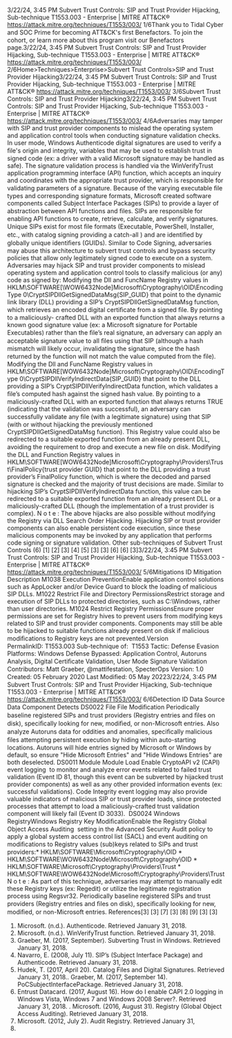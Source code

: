 3/22/24, 3:45 PM Subvert Trust Controls: SIP and Trust Provider Hijacking, Sub-technique T1553.003 - Enterprise | MITRE ATT&CK®
https://attack.mitre.org/techniques/T1553/003/ 1/6Thank you to Tidal Cyber and SOC Prime for becoming ATT&CK's ﬁrst Benefactors. To join the cohort, or learn more about this program visit our
Benefactors page.3/22/24, 3:45 PM Subvert Trust Controls: SIP and Trust Provider Hijacking, Sub-technique T1553.003 - Enterprise | MITRE ATT&CK®
https://attack.mitre.org/techniques/T1553/003/ 2/6Home>Techniques>Enterprise>Subvert Trust Controls>SIP and Trust Provider Hijacking3/22/24, 3:45 PM Subvert Trust Controls: SIP and Trust Provider Hijacking, Sub-technique T1553.003 - Enterprise | MITRE ATT&CK®
https://attack.mitre.org/techniques/T1553/003/ 3/6Subvert Trust Controls: SIP and Trust Provider Hijacking3/22/24, 3:45 PM Subvert Trust Controls: SIP and Trust Provider Hijacking, Sub-technique T1553.003 - Enterprise | MITRE ATT&CK®
https://attack.mitre.org/techniques/T1553/003/ 4/6Adversaries may tamper with SIP and trust provider components to mislead the operating system and application control tools when
conducting signature validation checks. In user mode, Windows Authenticode digital signatures are used to verify a ﬁle's origin and
integrity, variables that may be used to establish trust in signed code (ex: a driver with a valid Microsoft signature may be handled as safe).
The signature validation process is handled via the WinVerifyTrust application programming interface (API) function, which accepts an
inquiry and coordinates with the appropriate trust provider, which is responsible for validating parameters of a signature. 
Because of the varying executable ﬁle types and corresponding signature formats, Microsoft created software components called Subject
Interface Packages (SIPs) to provide a layer of abstraction between API functions and ﬁles. SIPs are responsible for enabling API
functions to create, retrieve, calculate, and verify signatures. Unique SIPs exist for most ﬁle formats (Executable, PowerShell, Installer, etc.,
with catalog signing providing a catch-all ) and are identiﬁed by globally unique identiﬁers (GUIDs). 
Similar to Code Signing, adversaries may abuse this architecture to subvert trust controls and bypass security policies that allow only
legitimately signed code to execute on a system. Adversaries may hijack SIP and trust provider components to mislead operating system
and application control tools to classify malicious (or any) code as signed by: 
Modifying the Dll and FuncName Registry values in HKLM\SOFTWARE[\WOW6432Node]Microsoft\Cryptography\OID\EncodingType
0\CryptSIPDllGetSignedDataMsg{SIP\_GUID} that point to the dynamic link library (DLL) providing a SIP’s
CryptSIPDllGetSignedDataMsg function, which retrieves an encoded digital certiﬁcate from a signed ﬁle. By pointing to a maliciously-
crafted DLL with an exported function that always returns a known good signature value (ex: a Microsoft signature for Portable
Executables) rather than the ﬁle’s real signature, an adversary can apply an acceptable signature value to all ﬁles using that SIP 
(although a hash mismatch will likely occur, invalidating the signature, since the hash returned by the function will not match the value
computed from the ﬁle).
Modifying the Dll and FuncName Registry values in HKLM\SOFTWARE[WOW6432Node]Microsoft\Cryptography\OID\EncodingType
0\CryptSIPDllVerifyIndirectData{SIP\_GUID} that point to the DLL providing a SIP’s CryptSIPDllVerifyIndirectData function, which
validates a ﬁle’s computed hash against the signed hash value. By pointing to a maliciously-crafted DLL with an exported function that
always returns TRUE (indicating that the validation was successful), an adversary can successfully validate any ﬁle (with a legitimate
signature) using that SIP (with or without hijacking the previously mentioned CryptSIPDllGetSignedDataMsg function). This Registry
value could also be redirected to a suitable exported function from an already present DLL, avoiding the requirement to drop and
execute a new ﬁle on disk.
Modifying the DLL and Function Registry values in
HKLM\SOFTWARE[WOW6432Node]Microsoft\Cryptography\Providers\Trust\FinalPolicy{trust provider GUID} that point to the
DLL providing a trust provider’s FinalPolicy function, which is where the decoded and parsed signature is checked and the majority of
trust decisions are made. Similar to hijacking SIP’s CryptSIPDllVerifyIndirectData function, this value can be redirected to a suitable
exported function from an already present DLL or a maliciously-crafted DLL (though the implementation of a trust provider is
complex).
N o t e : The above hijacks are also possible without modifying the Registry via DLL Search Order Hijacking.
Hijacking SIP or trust provider components can also enable persistent code execution, since these malicious components may be invoked by
any application that performs code signing or signature validation. Other sub-techniques of Subvert Trust Controls (6)
[1]
[2]
[3]
[4]
[5] [3]
[3]
[6]
[6]
[3]3/22/24, 3:45 PM Subvert Trust Controls: SIP and Trust Provider Hijacking, Sub-technique T1553.003 - Enterprise | MITRE ATT&CK®
https://attack.mitre.org/techniques/T1553/003/ 5/6Mitigations
ID Mitigation Description
M1038 Execution
PreventionEnable application control solutions such as AppLocker and/or Device Guard to block the loading of
malicious SIP DLLs.
M1022 Restrict File and
Directory
PermissionsRestrict storage and execution of SIP DLLs to protected directories, such as C:\Windows, rather than
user directories.
M1024 Restrict Registry
PermissionsEnsure proper permissions are set for Registry hives to prevent users from modifying keys related to
SIP and trust provider components. Components may still be able to be hijacked to suitable functions
already present on disk if malicious modiﬁcations to Registry keys are not prevented.Version PermalinkID: T1553.003
Sub-technique of:  T1553
 
Tactic: Defense Evasion
 
Platforms: Windows
 
Defense Bypassed: Application Control, Autoruns Analysis, Digital Certiﬁcate Validation, User Mode Signature Validation
Contributors: Matt Graeber, @mattifestation, SpecterOps
Version: 1.0
Created: 05 February 2020
Last Modiﬁed: 05 May 20223/22/24, 3:45 PM Subvert Trust Controls: SIP and Trust Provider Hijacking, Sub-technique T1553.003 - Enterprise | MITRE ATT&CK®
https://attack.mitre.org/techniques/T1553/003/ 6/6Detection
ID Data Source Data Component Detects
DS0022 File File Modiﬁcation Periodically baseline registered SIPs and trust providers (Registry entries and ﬁles on
disk), speciﬁcally looking for new, modiﬁed, or non-Microsoft entries. Also analyze
Autoruns data for oddities and anomalies, speciﬁcally malicious ﬁles attempting
persistent execution by hiding within auto-starting locations. Autoruns will hide
entries signed by Microsoft or Windows by default, so ensure "Hide Microsoft
Entries" and "Hide Windows Entries" are both deselected.
DS0011 Module Module Load Enable CryptoAPI v2 (CAPI) event logging  to monitor and analyze error events
related to failed trust validation (Event ID 81, though this event can be subverted by
hijacked trust provider components) as well as any other provided information
events (ex: successful validations). Code Integrity event logging may also provide
valuable indicators of malicious SIP or trust provider loads, since protected
processes that attempt to load a maliciously-crafted trust validation component will
likely fail (Event ID 3033). 
DS0024 Windows RegistryWindows
Registry Key
ModiﬁcationEnable the Registry Global Object Access Auditing  setting in the Advanced
Security Audit policy to apply a global system access control list (SACL) and event
auditing on modiﬁcations to Registry values (sub)keys related to SIPs and trust
providers:\* HKLM\SOFTWARE\Microsoft\Cryptography\OID \*
HKLM\SOFTWARE\WOW6432Node\Microsoft\Cryptography\OID \*
HKLM\SOFTWARE\Microsoft\Cryptography\Providers\Trust \*
HKLM\SOFTWARE\WOW6432Node\Microsoft\Cryptography\Providers\Trust
N o t e : As part of this technique, adversaries may attempt to manually edit these
Registry keys (ex: Regedit) or utilize the legitimate registration process
using Regsvr32.
Periodically baseline registered SIPs and trust providers (Registry entries and ﬁles on
disk), speciﬁcally looking for new, modiﬁed, or non-Microsoft entries.
References[3]
[3]
[7]
[3]
[8]
[9]
[3]
[3]
1. Microsoft. (n.d.). Authenticode. Retrieved January 31, 2018.
2. Microsoft. (n.d.). WinVerifyTrust function. Retrieved January
31, 2018.
3. Graeber, M. (2017, September). Subverting Trust in Windows.
Retrieved January 31, 2018.
4. Navarro, E. (2008, July 11). SIP’s (Subject Interface Package)
and Authenticode. Retrieved January 31, 2018.
5. Hudek, T. (2017, April 20). Catalog Files and Digital
Signatures. Retrieved January 31, 2018. . Graeber, M. (2017, September 14).
PoCSubjectInterfacePackage. Retrieved January 31, 2018.
7. Entrust Datacard. (2017, August 16). How do I enable CAPI 2.0
logging in Windows Vista, Windows 7 and Windows 2008
Server?. Retrieved January 31, 2018.
 . Microsoft. (2016, August 31). Registry (Global Object Access
Auditing). Retrieved January 31, 2018.
9. Microsoft. (2012, July 2). Audit Registry. Retrieved January 31,
2018.
